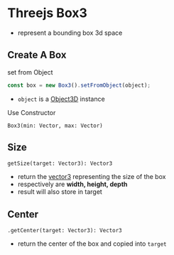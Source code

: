 # Threejs Box3

- represent a bounding box 3d space

## Create A Box

set from Object

```js
const box = new Box3().setFromObject(object);
```

- `object` is a [Object3D](threejs-reference-object3d.md) instance

Use Constructor

`Box3(min: Vector, max: Vector)`

## Size

`getSize(target: Vector3): Vector3`

- return the [vector3](threejs-reference-vector3.md) representing the size of the box
- respectively are **width, height, depth**
- result will also store in target

## Center

`.getCenter(target: Vector3): Vector3`

- return the center of the box and copied into `target`
